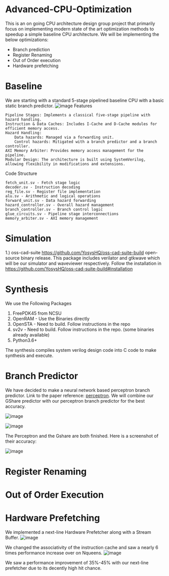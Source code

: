 # Advanced-CPU-Optimization

This is an on going CPU architecture design group project that primarily focus on implementing modern state of the art optimization methods to speedup a simple baseline CPU architecture.
We will be implementing the below optimizations:
- Branch prediction
- Register Renaming
- Out of Order execution
- Hardware prefetching

# Baseline

We are starting with a standard 5-stage pipelined baseline CPU with a basic static branch predictor.
![image](https://github.com/user-attachments/assets/92958813-c3e5-4a26-98b2-04022365c847)
Features

    Pipeline Stages: Implements a classical five-stage pipeline with hazard handling.
    Instruction & Data Caches: Includes I-Cache and D-Cache modules for efficient memory access.
    Hazard Handling:
        Data hazards: Managed via a forwarding unit.
        Control hazards: Mitigated with a branch predictor and a branch controller.
    AXI Memory Arbiter: Provides memory access management for the pipeline.
    Modular Design: The architecture is built using SystemVerilog, allowing flexibility in modifications and extensions.

Code Structure

    fetch_unit.sv - Fetch stage logic
    decoder.sv - Instruction decoding
    reg_file.sv - Register file implementation
    alu.sv - Arithmetic and logical operations
    forward_unit.sv - Data hazard forwarding
    hazard_controller.sv - Overall hazard management
    branch_controller.sv - Branch control logic
    glue_circuits.sv - Pipeline stage interconnections
    memory_arbiter.sv - AXI memory management



# Simulation

1.) oss-cad-suite https://github.com/YosysHQ/oss-cad-suite-build open-source binary release.
This package includes verilator and gtkwave which will be our simulator and waveviewer respectively.
Follow the installation in https://github.com/YosysHQ/oss-cad-suite-build#installation

# Synthesis

We use the Following Packages
1) FreePDK45 from NCSU
2) OpenRAM - Use the Binaries directly
3) OpenSTA - Need to build. Follow instructions in the repo
4) sv2v - Need to build. Follow instructions in the repo. (some binaries already available)
5) Python3.6+

The synthesis compiles system verilog design code into C code to make synthesis and execute.


# Branch Predictor

We have decided to make a neural network based perceptron branch predictor. Link to the paper reference: [perceptron](https://www.cs.utexas.edu/~lin/papers/hpca01.pdf).
We will combine our GShare predictor with our perceptron branch predictor for the best accuracy.

![image](https://github.com/user-attachments/assets/a88fff39-ef96-4a6d-b27d-6a73976f5192)

![image](https://github.com/user-attachments/assets/949eee24-9657-49f6-9703-cefa054b7aa6)

The Perceptron and the Gshare are both finished. Here is a screenshot of their accuracy:

![image](https://github.com/user-attachments/assets/af39a6a9-ef4d-49f6-bfc3-80da6c37e6da)







# Register Renaming

# Out of Order Execution

# Hardware Prefetching

We implemented a next-line Hardware Prefetcher along with a Stream Buffer.
![image](https://github.com/user-attachments/assets/d619eeec-c238-4fb5-b9d0-15bc34627fa6)

We changed the associativity of the instruction cache and saw a nearly 6 times performance increase over on Nqueens.
![image](https://github.com/user-attachments/assets/bf1977cb-399c-4fc7-a8e2-8c8aa9d450e8)

We saw a performance improvement of 35%-45% with our next-line prefetcher due to its decently high hit chance.

